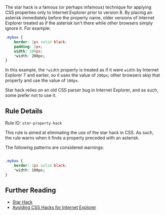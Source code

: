 The star hack is a famous (or perhaps infamous) technique for applying CSS properties only to Internet Explorer prior to version 8. By placing an asterisk immediately before the property name, older versions of Internet Explorer treated as if the asterisk isn't there while other browsers simply ignore it. For example:

```css
.mybox {
    border: 1px solid black;
    padding: 5px;
    width: 100px;
    *width: 200px;
}
```

In this example, the `*width` property is treated as if it were `width` by Internet Explorer 7 and earlier, so it uses the value of `200px`; other browsers skip that property and use the value of `100px`.

Star hack relies on an old CSS parser bug in Internet Explorer, and as such, some prefer not to use it.

## Rule Details

Rule ID: `star-property-hack`

This rule is aimed at eliminating the use of the star hack in CSS. As such, the rule warns when it finds a property preceded with an asterisk.

The following patterns are considered warnings:

```css

.mybox {
    border: 1px solid black;
    *width: 100px;
}
```

## Further Reading

* [Star Hack](http://en.wikipedia.org/wiki/CSS_filter#Star_hack)
* [Avoiding CSS Hacks for Internet Explorer](http://24ways.org/2005/avoiding-css-hacks-for-internet-explorer)